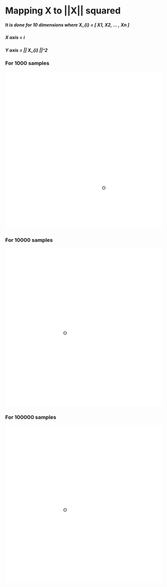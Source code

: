 # Mapping X to ||X|| squared

##### It is done for 10 dimensions where X_{i} = [ X1, X2, ... , Xn ] 
##### X axis = i
##### Y axis = || X_{i} ||^2
  
### For 1000 samples
  ![alt](map1000.png)
  
### For 10000 samples
  ![alt](map10000.png)

### For 100000 samples
  ![alt](map10000.png)
